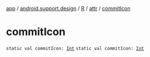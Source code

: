 [app](../../../index.md) / [android.support.design](../../index.md) / [R](../index.md) / [attr](index.md) / [commitIcon](.)

# commitIcon

`static val commitIcon: `[`Int`](https://kotlinlang.org/api/latest/jvm/stdlib/kotlin/-int/index.html)
`static val commitIcon: `[`Int`](https://kotlinlang.org/api/latest/jvm/stdlib/kotlin/-int/index.html)
